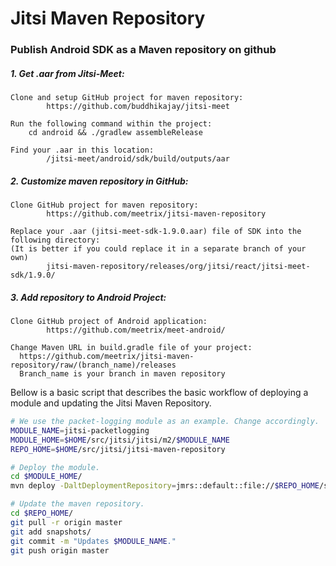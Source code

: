 # Jitsi Maven Repository

### Publish Android SDK as a Maven repository on github

##### 1. Get .aar from Jitsi-Meet:

    Clone and setup GitHub project for maven repository:
		    https://github.com/buddhikajay/jitsi-meet

    Run the following command within the project:
        cd android && ./gradlew assembleRelease	

    Find your .aar in this location:
		    /jitsi-meet/android/sdk/build/outputs/aar

##### 2. Customize maven repository in GitHub:

    Clone GitHub project for maven repository:
		    https://github.com/meetrix/jitsi-maven-repository

    Replace your .aar (jitsi-meet-sdk-1.9.0.aar) file of SDK into the following directory:
    (It is better if you could replace it in a separate branch of your own)
		    jitsi-maven-repository/releases/org/jitsi/react/jitsi-meet-sdk/1.9.0/

##### 3. Add repository to Android Project:

    Clone GitHub project of Android application:
		    https://github.com/meetrix/meet-android/

    Change Maven URL in build.gradle file of your project:
      https://github.com/meetrix/jitsi-maven-repository/raw/(branch_name)/releases
      Branch_name is your branch in maven repository 



Bellow is a basic script that describes the basic workflow of deploying a module
and updating the Jitsi Maven Repository.

```sh
# We use the packet-logging module as an example. Change accordingly.
MODULE_NAME=jitsi-packetlogging
MODULE_HOME=$HOME/src/jitsi/jitsi/m2/$MODULE_NAME
REPO_HOME=$HOME/src/jitsi/jitsi-maven-repository

# Deploy the module.
cd $MODULE_HOME/
mvn deploy -DaltDeploymentRepository=jmrs::default::file://$REPO_HOME/snapshots

# Update the maven repository.
cd $REPO_HOME/
git pull -r origin master
git add snapshots/
git commit -m "Updates $MODULE_NAME."
git push origin master
```
